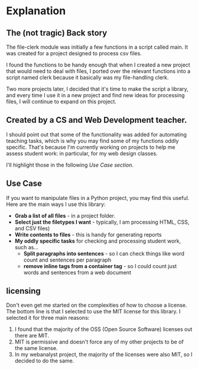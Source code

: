 # Explanation

## The (not tragic) Back story
The file-clerk module was initially a few functions in a script called main. It was created for a project designed to process csv files.  

I found the functions to be handy enough that when I created a new project that would need to deal with files, I ported over the relevant functions into a script named clerk because it basically was my file-handling clerk.

Two more projects later, I decided that it's time to make the script a library, and every time I use it in a new project and find new ideas for processing files, I will continue to expand on this project.

## Created by a CS and Web Development teacher.
I should point out that some of the functionality was added for automating teaching tasks, which is why you may find some of my functions oddly specific. That's because I'm currently working on projects to help me assess student work: in particular, for my web design classes.

I'll highlight those in the following *Use Case section*.

## Use Case
If you want to manipulate files in a Python project, you may find this useful. Here are the main ways I use this library:

* **Grab a list of all files** - in a project folder.
* **Select just the filetypes I want** - typically, I am processing HTML, CSS, and CSV files)
* **Write contents to files** - this is handy for generating reports
* **My oddly specific tasks** for checking and processing student work, such as...
    - **Split paragraphs into sentences** - so I can check things like word count and sentences per paragraph
    - **remove inline tags from a container tag** - so I could count just words and sentences from a web document

## licensing
Don't even get me started on the complexities of how to choose a license. The bottom line is that I selected to use the MIT license for this library. I selected it for three main reasons:

1. I found that the majority of the OSS (Open Source Software) licenses out there are MIT.
2. MIT is permissive and doesn't force any of my other projects to be of the same license.
3. In my webanalyst project, the majority of the licenses were also MIT, so I decided to do the same.
